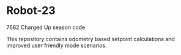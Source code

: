 # Robot-23
7682 Charged Up season code

This repository contains odometry based setpoint calculations and improved user friendly mode scenarios.
